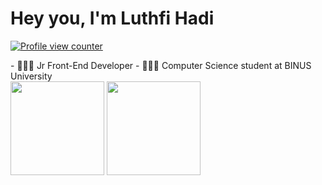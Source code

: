 <h1 align="left">Hey you, I'm Luthfi Hadi</h1>
<a href="https://github.com/luthfidi">
    <p align="left"><img src="https://komarev.com/ghpvc/?username=luthfidi&style=flat-square&color=blueviolet" alt="Profile view counter"/></p>
</a>
 - 👩🏽‍💻 Jr Front-End Developer
 - 👩🏽‍🎓 Computer Science student at BINUS University
<div style="display: inline_block">
    <img height="150em" src="https://github-readme-stats.vercel.app/api?username=luthfidi&theme=dracula&show_icons=true&hide_border=true&count_private=true">
    <img height="150em" src="https://github-readme-streak-stats.herokuapp.com/?user=luthfidi&theme=dracula&hide_border=true">
</div>
